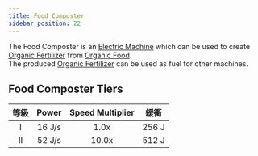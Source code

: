 ```yaml
---
title: Food Composter
sidebar_position: 22
---
```


The Food Composter is an [Electric Machine](Electric-Machines) which can be used to create [Organic Fertilizer](Miscellaneous-Items) from [Organic Food](Miscellaneous-Items).  
The produced [Organic Fertilizer](Miscellaneous-Items) can be used as fuel for other machines.

## Food Composter Tiers

| 等級 | Power  | Speed Multiplier |  緩衝   |
|:--:|:------:|:----------------:|:-----:|
| I  | 16 J/s |       1.0x       | 256 J |
| II | 52 J/s |      10.0x       | 512 J |
